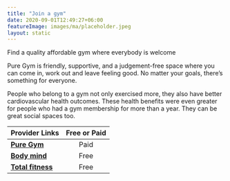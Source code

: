 ```yaml
---
title: "Join a gym"
date: 2020-09-01T12:49:27+06:00
featureImage: images/ma/placeholder.jpeg
layout: static
---
```


Find a quality affordable gym where everybody is welcome

Pure Gym is friendly, supportive, and a judgement-free space where you can come in, work out and leave feeling good. No matter your goals, there’s something for everyone.

People who belong to a gym not only exercised more, they also have better cardiovascular health outcomes. These health benefits were even greater for people who had a gym membership for more than a year. They can be great social spaces too.

| Provider Links      | Free or Paid  |  
| :-----------          | :--------------:      |  
| [**Pure Gym**](https://www.puregym.com/) | Paid | 
| [**Body mind**](https://bodymind.com/7-benefits-of-joining-a-gym/) | Free | 
| [**Total fitness**](https://www.totalfitness.co.uk/blog/inspiration/10-reasons-to-join-a-gym/) | Free | 
  

<br/><br/>






